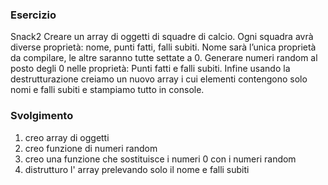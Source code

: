### Esercizio

Snack2
Creare un array di oggetti di squadre di calcio. Ogni squadra avrà diverse proprietà: nome, punti fatti, falli subiti.
Nome sarà l’unica proprietà da compilare, le altre saranno tutte settate a 0.
Generare numeri random al posto degli 0 nelle proprietà:
Punti fatti e falli subiti.
Infine usando la destrutturazione creiamo un nuovo array i cui elementi contengono solo nomi e falli subiti e stampiamo tutto in console.

### Svolgimento

1. creo array di oggetti
2. creo funzione di numeri random 
3. creo una funzione che sostituisce i numeri 0 con i numeri random
4. distrutturo l' array prelevando solo il nome e falli subiti